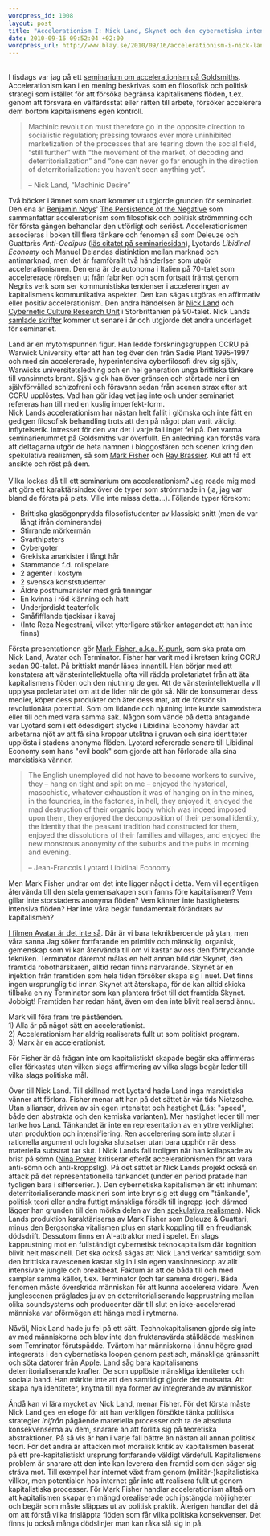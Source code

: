 ```yaml
--- 
wordpress_id: 1008
layout: post
title: "Accelerationism I: Nick Land, Skynet och den cybernetiska intensifieringen."
date: 2010-09-16 09:52:04 +02:00
wordpress_url: http://www.blay.se/2010/09/16/accelerationism-i-nick-land-skynet-och-den-cybernetiska-intensifieringen/
---
```

<p style="clear: both"><br />I tisdags var jag på ett <a href="http://www.gold.ac.uk/cultural-studies/calendar/?id=3794">seminarium om accelerationism på Goldsmiths</a>. Accelerationism kan i en mening beskrivas som en filosofisk och politisk strategi som istället för att försöka begränsa kapitalismens flöden, t.ex. genom att försvara en välfärdsstat eller rätten till arbete, försöker accelerera dem bortom kapitalismens egen kontroll.</p><blockquote style="clear: both"><p style="clear: both">Machinic revolution must therefore go in the opposite direction to socialistic regulation; pressing towards ever more uninhibited marketization of the processes that are tearing down the social field, “still further” with “the movement of the market, of decoding and deterritorialization” and “one can never go far enough in the direction of deterritorialization: you haven’t seen anything yet”. </p><p style="clear: both">– Nick Land, “Machinic Desire” </p></blockquote><p style="clear: both">Två böcker i ämnet som snart kommer ut utgjorde grunden för seminariet. Den ena är <a href="http://leniency.blogspot.com/">Benjamin Noys</a>' <a href="http://www.amazon.co.uk/Persistence-Negative-Critique-Contemporary-Continental/dp/0748638636">The Persistence of the Negative</a> som sammanfattar accelerationism som filosofisk och politisk strömmning och för första gången behandlar den utförligt och seriöst. Accelerationismen associeras i boken till flera tänkare och fenomen så som Deleuze och Guattari:s <em>Anti-Oedipus</em> (<a href="http://hutnyk.wordpress.com/2010/08/13/symposium-accelerationism-ccs-goldsmiths-14th-september-2010/">läs citatet på seminariesidan</a>), Lyotards <em>Libidinal Economy</em> och Manuel Delandas distinktion mellan marknad och antimarknad, men det är framförallt två händerlser som utgör accelerationismen. Den ena är de autonoma i Italien på 70-talet som accelererade rörelsen ut från fabriken och som fortsatt främst genom Negri:s verk som ser kommunistiska tendenser i accelereringen av kapitalismens kommunikativa aspekter. Den kan sägas utgöras en affirmativ eller positiv accelerationism. Den andra händelsen är <a href="http://en.wikipedia.org/wiki/Nick_Land">Nick Land</a> och <a href="http://www.google.com/search?q=Cybernetic+Culture+Research+Unit">Cybernetic Culture Research Unit</a> i Storbrittanien på 90-talet. Nick Lands <a href="http://www.urbanomic.com/pub_fangednoumena.php">samlade skrifter</a> kommer ut senare i år och utgjorde det andra underlaget för seminariet.</p><p style="clear: both">Land är en mytomspunnen figur. Han ledde forskningsgruppen CCRU på Warwick University efter att han tog över den från Sadie Plant 1995-1997 och med sin accelererade, hyperintensiva cyberfilosofi drev sig själv, Warwicks universitetsledning och en hel generation unga brittiska tänkare till vansinnets brant. Själv gick han över gränsen och störtade ner i en självförvållad schizofreni och försvann sedan från scenen strax efter att CCRU upplöstes. Vad han gör idag vet jag inte och under seminariet refereras han till med en kuslig imperfekt-form.<br />Nick Lands accelerationism har nästan helt fallit i glömska och inte fått en gedigen filosofisk behandling trots att den på något plan varit väldigt inflytelserik. Intresset för den var det i varje fall inget fel på. Det varma seminarierummet på Goldsmiths var överfullt. En anledning kan förstås vara att deltagarna utgör de heta namnen i bloggosfären och scenen kring den spekulativa realismen, så som <a href="http://k-punk.abstractdynamics.org">Mark Fisher</a> och <a href="http://en.wikipedia.org/wiki/Ray_Brassier">Ray Brassier</a>. Kul att få ett ansikte och röst på dem.<br /><br />Vilka lockas då till ett seminarium om accelerationism? Jag roade mig med att göra ett karaktärsindex över de typer som strömmade in (ja, jag var bland de första på plats. Ville inte missa detta…). Följande typer förekom:<br /><ul style="clear: both"><li>Brittiska glasögonprydda filosofistudenter av klassiskt snitt (men de var långt ifrån dominerande)</li><li>Stirrande mörkermän</li><li>Svarthipsters</li><li>Cybergoter</li><li>Grekiska anarkister i långt hår</li><li>Stammande f.d. rollspelare</li><li>2 agenter i kostym</li><li>2 svenska konststudenter</li><li>Äldre posthumanister med grå tinningar</li><li>En kvinna i röd klänning och hatt</li><li>Underjordiskt teaterfolk</li><li>Småfifflande tjackisar i kavaj</li><li>(Inte Reza Negestrani, vilket ytterligare stärker antagandet att han inte finns)</li></ul></p><p style="clear: both">Första presentationen gör <a href="http://k-punk.abstractdynamics.org">Mark Fisher, a.k.a. K-punk</a>, som ska prata om Nick Land, Avatar och Terminator. Fisher har varit med i kretsen kring CCRU sedan 90-talet. På brittiskt manér läses innantill. Han börjar med att konstatera att vänsterintellektuella ofta vill rädda proletariatet från att äta kapitalismens flöden och den njutning de ger. Att de vänsterintellektuella vill upplysa proletariatet om att de lider när de gör så. När de konsumerar dess medier, köper dess produkter och äter dess mat, att de förstör sin revolutionära potential. Som om lidande och njutning inte kunde samexistera eller till och med vara samma sak. Någon som vände på detta antagande var Lyotard som i ett ödesdigert stycke i Libidinal Economy hävdar att arbetarna njöt av att få sina kroppar utslitna i gruvan och sina identiteter upplösta i stadens anonyma flöden. Lyotard refererade senare till Libidinal Economy som hans "evil book" som gjorde att han förlorade alla sina marxistiska vänner. </p><blockquote style="clear: both"><p style="clear: both">The English unemployed did not have to become workers to survive, they – hang on tight and spit on me – enjoyed the hysterical, masochistic, whatever exhaustion it was of hanging on in the mines, in the foundries, in the factories, in hell, they enjoyed it, enjoyed the mad destruction of their organic body which was indeed imposed upon them, they enjoyed the decomposition of their personal identity, the identity that the peasant tradition had constructed for them, enjoyed the dissolutions of their families and villages, and enjoyed the new monstrous anonymity of the suburbs and the pubs in morning and evening.</p><p style="clear: both">– Jean-Francois Lyotard Libidinal Economy </p></blockquote><p style="clear: both">Men Mark Fisher undrar om det inte ligger något i detta. Vem vill egentligen återvända till den stela gemensakapen som fanns före kapitalismen? Vem gillar inte storstadens anonyma flöden? Vem känner inte hastighetens intensiva flöden? Har inte våra begär fundamentalt förändrats av kapitalismen? </p><p style="clear: both"><a href="http://k-punk.abstractdynamics.org/archives/011437.html">I filmen Avatar är det inte så</a>. Där är vi bara teknikberoende på ytan, men våra sanna Jag söker fortfarande en primitiv och mänsklig, organisk, gemenskap som vi kan återvända till om vi kastar av oss den förtryckande tekniken. Terminator däremot målas en helt annan bild där Skynet, den framtida robothärskaren, alltid redan finns närvarande. Skynet är en injektion från framtiden som hela tiden försöker skapa sig i nuet. Det finns ingen ursprunglig tid innan Skynet att återskapa, för de kan alltid skicka tillbaka en ny Terminator som kan plantera fröet till det framtida Skynet. Jobbigt! Framtiden har redan hänt, även om den inte blivit realiserad ännu.</p><p style="clear: both">Mark vill föra fram tre påståenden.<br />1) Alla är på något sätt en accelerationist.<br />2) Accelerationism har aldrig realiserats fullt ut som politiskt program.<br />3) Marx är en accelerationist.</p><p style="clear: both">För Fisher är då frågan inte om kapitalistiskt skapade begär ska affirmeras eller förkastas utan vilken slags affirmering av vilka slags begär leder till vilka slags politiska mål. </p><p style="clear: both">Över till Nick Land. Till skillnad mot Lyotard hade Land inga marxistiska vänner att förlora. Fisher menar att han på det sättet är vår tids Nietzsche. Utan allianser, driven av sin egen intensitet och hastighet (Läs: "speed", både den abstrakta och den kemiska varianten). Mer hastighet leder till mer tanke hos Land. Tänkandet är inte en representation av en yttre verklighet utan produktion och intensifiering. Ren accelerering som inte slutar i rationella argument och logiska slutsatser utan bara upphör när dess materiella substrat tar slut. I Nick Lands fall troligen när han kollapsade av brist på sömn (<a href="http://roehampton.academia.edu/NinaPower">Nina Power</a> kritiserar efteråt accelerationismen för att vara anti-sömn och anti-kroppslig). På det sättet är Nick Lands projekt också en attack på det representationella tänkandet (under en period pratade han tydligen bara i sifferserier..). Den cybernetiska kapitalismen är ett inhumant deterritorialiserande maskineri som inte bryr sig ett dugg om "tänkande", politisk teori eller andra futtigt mänskliga försök till ingrepp (och därmed lägger han grunden till den mörka delen av den <a href="http://www.philosophypress.co.uk/?p=1475">spekulativa realismen</a>). Nick Lands produktion karaktäriseras av Mark Fisher som Deleuze & Guattari, minus den Bergsonska vitalismen plus en stark koppling till en freudiansk dödsdrift. Dessutom finns en AI-attraktor med i spelet. En slags kapprustning mot en fullständigt cybernetisk teknokapitalism där kognition blivit helt maskinell. Det ska också sägas att Nick Land verkar samtidigt som den brittiska ravescenen kastar sig in i sin egen vansinnesloop av allt intensivare jungle och breakbeat. Faktum är att de båda till och med samplar samma källor, t.ex. Terminator (och tar samma droger). Båda fenomen måste överskrida människan för att kunna accelerera vidare. Även junglescenen präglades ju av en deterritorialiserande kapprustning mellan olika soundsystems och producenter där till slut en icke-accelererad människa var oförmögen att hänga med i rytmerna.</p><p style="clear: both">Nåväl, Nick Land hade ju fel på ett sätt. Technokapitalismen gjorde sig inte av med människorna och blev inte den fruktansvärda stålklädda maskinen som Temrinator förutspådde. Tvärtom har människorna i ännu högre grad integrerats i den cybernetiska loopen genom pastisch, mänskliga gränssnitt och söta datorer från Apple. Land såg bara kapitalismens deterritorialiserande krafter. De som upplöste mänskliga identiteter och sociala band. Han märkte inte att den samtidigt gjorde det motsatta. Att skapa nya identiteter, knytna till nya former av integrerande av människor. </p><p style="clear: both">Ändå kan vi lära mycket av Nick Land, menar Fisher. För det första måste Nick Land ges en eloge för att han verkligen försökte tänka politiska strategier <em>inifrån</em> pågående materiella processer och ta de absoluta konsekvenserna av dem, snarare än att förlita sig på teoretiska abstraktioner. På så vis är han i varje fall bättre än nästan all annan politisk teori. För det andra är attacken mot moralisk kritik av kapitalismen baserat på ett pre-kapitalistiskt ursprung fortfarande väldigt värdefull. Kapitalismens problem är snarare att den inte kan leverera den framtid som den säger sig sträva mot. Till exempel har internet växt fram genom (militär-)kapitalistiska villkor, men potentialen hos internet går inte att realisera fullt ut genom kapitalistiska processer. För Mark Fisher handlar accelerationism alltså om att kapitalismen skapar en mängd orealiserade och instängda möjligheter och begär som måste släppas ut av politisk praktik. Återigen handlar det då om att förstå vilka frisläppta flöden som får vilka politiska konsekvenser. Det finns ju också många dödslinjer man kan råka slå sig in på.</p><br class="final-break" style="clear: both" />

